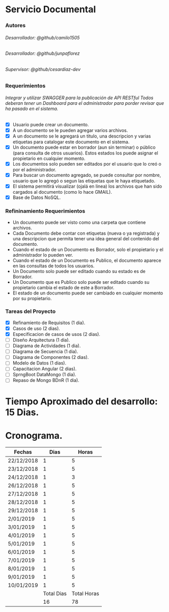 # Servicio Documental
### Autores
###### Desarrollador: @github/camilo1505
###### Desarrollador: @github/junpaflorez
###### Supervisor: @github/cesardiaz-dev

### Requerimientos
###### Integrar y utilizar SWAGGER para la publicación de API RESTful Todos deberan tener un Dashboard para el administrador para porder revisar que ha pasado en el sistema.
- [x] Usuario puede crear un documento.
- [x] A un documento se le pueden agregar varios archivos.
- [x] A un documento se le agregará un titulo, una descripcion y varias etiquetas para catalogar este documento en el sistema.
- [x] Un documento puede estar en borrador (aun sin terminar) o público (para consulta de otros usuarios). Estos estados los puede asignar el propietario en cualquier momento.
- [x] Los documentos solo pueden ser editados por el usuario que lo creó o por el administrador.
- [x] Para buscar un documento agregado, se puede consultar por nombre, usuario que lo agregó o segun las etiquetas que le haya etiquetado.
- [x] El sistema permitirá visualizar (ojalá en linea) los archivos que han sido cargados al documento (como lo hace GMAIL).
- [x] Base de Datos NoSQL.

### Refininamiento Requerimientos
- Un documento puede ser visto como una carpeta que contiene archivos.
- Cada Documento debe contar con etiquetas (nueva o ya registrada) y una descripcion que permita tener una idea general del contenido del documento.
- Cuando el estado de un Documento es Borrador, solo el propietario y el administrador lo pueden ver.
- Cuando el estado de un Documento es Publico, el documento aparece en las consultas de todos los usuarios.
- Un Documento solo puede ser editado cuando su estado es de Borrador.
- Un Documento que es Publico solo puede ser editado cuando su propietario cambia el estado de este a Borrador.
- El estado de un documento puede ser cambiado en cualquier momento por su propietario.

### Tareas del Proyecto
- [X] Refinamiento de Requisitos (1 dia).
- [x] Casos de uso (2 dias).
- [x] Especificacion de casos de usos (2 dias).
- [ ] Diseño Arquitectura (1 dia).
- [ ] Diagrama de Actividades (1 dia).
- [ ] Diagrama de Secuencia (1 dia).
- [ ] Diagrama de Componentes (2 dias).
- [ ] Modelo de Datos (1 dias).
- [ ] Capacitacion Angular (2 dias).
- [ ] SprngBoot DataMongo (1 dia).
- [ ] Repaso de Mongo BDnR (1 dia).

# Tiempo Aproximado del desarrollo: 15 Dias.

# Cronograma.
| Fechas | Dias | Horas |
| ------ | ---- | ----- |
| 22/12/2018 | 1 | 5 |
| 23/12/2018 | 1 | 5 |
| 24/12/2018 | 1 | 3 |
| 26/12/2018 | 1 | 5 |
| 27/12/2018 | 1 | 5 |
| 28/12/2018 | 1 | 5 |
| 29/12/2018 | 1 | 5 |
| 2/01/2019 | 1 | 5 |
| 3/01/2019 | 1 | 5 |
| 4/01/2019 | 1 | 5 |
| 5/01/2019 | 1 | 5 |
| 6/01/2019 | 1 | 5 |
| 7/01/2019 | 1 | 5 |
| 8/01/2019 | 1 | 5 |
| 9/01/2019 | 1 | 5 |
| 10/01/2019 | 1 | 5 |
|  | Total Dias | Total Horas |
|  | 16 | 78 |

